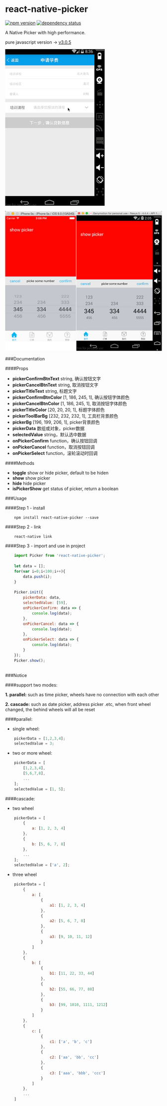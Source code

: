 # react-native-picker

[![npm version](https://img.shields.io/npm/v/react-native-picker.svg?style=flat-square)](https://www.npmjs.com/package/react-native-picker) <a href="https://david-dm.org/beefe/react-native-picker"><img src="https://david-dm.org/beefe/react-native-picker.svg?style=flat-square" alt="dependency status"></a>  

A Native Picker with high performance.

pure javascript version -> [v3.0.5](https://github.com/beefe/react-native-picker/tree/pure-javascript-version)


![ui](./doc/ui.gif)

![ui2](./doc/ui2.jpg)

###Documentation

####Props
- <b>pickerConfirmBtnText</b> string, 确认按钮文字
- <b>pickerCancelBtnText</b> string, 取消按钮文字
- <b>pickerTitleText</b> string, 标题文字
- <b>pickerConfirmBtnColor</b> [1, 186, 245, 1],  确认按钮字体颜色
- <b>pickerCancelBtnColor</b> [1, 186, 245, 1],  取消按钮字体颜色
- <b>pickerTitleColor</b> [20, 20, 20, 1],  标题字体颜色
- <b>pickerToolBarBg</b> [232, 232, 232, 1],  工具栏背景颜色
- <b>pickerBg</b> [196, 199, 206, 1],  picker背景颜色
- <b>pickerData</b> 数组或对象，picker数据
- <b>selectedValue</b> string，默认选中数据
- <b>onPickerConfirm</b> function，确认按钮回调
- <b>onPickerCancel</b> function，取消按钮回调
- <b>onPickerSelect</b> function，滚轮滚动时回调

####Methods
- <b>toggle</b> show or hide picker, default to be hiden
- <b>show</b> show picker
- <b>hide</b> hide picker
- <b>isPickerShow</b> get status of picker, return a boolean

###Usage

####Step 1 - install

```
	npm install react-native-picker --save
```

####Step 2 - link

```
	react-native link
```

####Step 3 - import and use in project

```javascript
	import Picker from 'react-native-picker';

	let data = [];
    for(var i=0;i<100;i++){
        data.push(i);
    }

    Picker.init({
        pickerData: data,
        selectedValue: [59],
        onPickerConfirm: data => {
            console.log(data);
        },
        onPickerCancel: data => {
            console.log(data);
        },
        onPickerSelect: data => {
            console.log(data);
        }
    });
    Picker.show();
	
```

###Notice

####support two modes:

<b>1. parallel:</b> such as time picker, wheels have no connection with each other

<b>2. cascade:</b> such as date picker, address picker .etc, when front wheel changed, the behind wheels will all be reset

####parallel:

- single wheel:

```javascript
	pickerData = [1,2,3,4];
	selectedValue = 3;
```

- two or more wheel:

```javascript
	pickerData = [
		[1,2,3,4],
		[5,6,7,8],
		...
	];
	selectedValue = [1, 5];
```

####cascade:

- two wheel

```javascript
    pickerData = [
        {
            a: [1, 2, 3, 4]
        },
        {
            b: [5, 6, 7, 8]
        },
        ...
    ];
    selectedValue = ['a', 2];
```

- three wheel

```javascript
    pickerData = [
        {
            a: [
                {
                    a1: [1, 2, 3, 4]
                },
                {
                    a2: [5, 6, 7, 8]
                },
                {
                    a3: [9, 10, 11, 12]
                }
            ]
        },
        {
            b: [
                {
                    b1: [11, 22, 33, 44]
                },
                {
                    b2: [55, 66, 77, 88]
                },
                {
                    b3: [99, 1010, 1111, 1212]
                }
            ]
        },
        {
            c: [
                {
                    c1: ['a', 'b', 'c']
                },
                {
                    c2: ['aa', 'bb', 'cc']
                },
                {
                    c3: ['aaa', 'bbb', 'ccc']
                }
            ]
        },
        ...
    ]
```